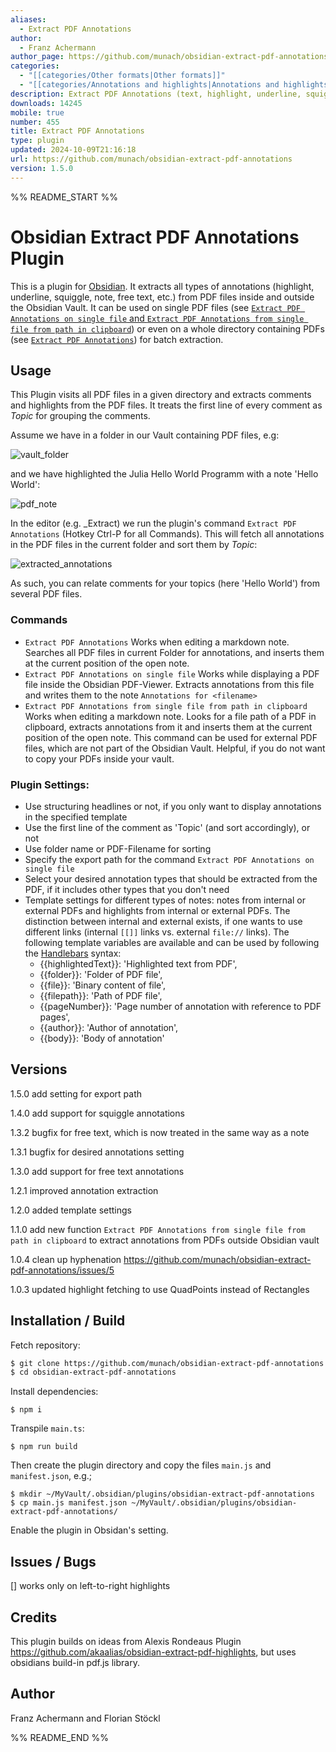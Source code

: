 ```yaml
---
aliases:
  - Extract PDF Annotations
author:
  - Franz Achermann
author_page: https://github.com/munach/obsidian-extract-pdf-annotations
categories:
  - "[[categories/Other formats|Other formats]]"
  - "[[categories/Annotations and highlights|Annotations and highlights]]"
description: Extract PDF Annotations (text, highlight, underline, squiggle, free text, etc.) from files inside and outside the vault and sort them by topics
downloads: 14245
mobile: true
number: 455
title: Extract PDF Annotations
type: plugin
updated: 2024-10-09T21:16:18
url: https://github.com/munach/obsidian-extract-pdf-annotations
version: 1.5.0
---
```


%% README_START %%

# Obsidian Extract PDF Annotations Plugin

This is a plugin for [Obsidian](https://obsidian.md). It extracts all types of annotations (highlight, underline, squiggle, note, free text, etc.) from PDF files inside and outside the Obsidian Vault.
It can be used on single PDF files (see [`Extract PDF Annotations on single file` and `Extract PDF Annotations from single file from path in clipboard`](#commands)) or even on a whole directory containing PDFs (see [`Extract PDF Annotations`](#commands)) for batch extraction.

## Usage

This Plugin visits all PDF files in a given directory and extracts comments and highlights from the PDF files. It treats the first line of every comment as *Topic* for grouping the comments. 

Assume we have in a folder in our Vault containing PDF files, e.g: 

![vault_folder](https://github.com/munach/obsidian-pdf-annotations/blob/master/img/vault_folder.jpg?raw=true)

and we have highlighted the Julia Hello World Programm with a note 'Hello World': 

![pdf_note](https://github.com/munach/obsidian-pdf-annotations/blob/master/img/pdf_note.jpg?raw=true)

In the editor (e.g. \_Extract) we run the plugin's command  `Extract PDF Annotations` (Hotkey Ctrl-P for all Commands). This will fetch all annotations in the PDF files in the current folder and sort them by *Topic*: 

![extracted_annotations](https://github.com/munach/obsidian-pdf-annotations/blob/master/img/extracted_annotations.jpg?raw=true)

As such, you can relate comments for your topics (here 'Hello World') from several PDF files. 

### Commands
* `Extract PDF Annotations` Works when editing a markdown note. Searches all PDF files in current Folder for annotations, and inserts them at the current position of the open note. 
* `Extract PDF Annotations on single file` Works while displaying a PDF file inside the Obsidian PDF-Viewer. Extracts annotations from this file and writes them to the note `Annotations for <filename>`
* `Extract PDF Annotations from single file from path in clipboard` Works when editing a markdown note. Looks for a file path of a PDF in clipboard, extracts annotations from it and inserts them at the current position of the open note. This command can be used for external PDF files, which are not part of the Obsidian Vault. Helpful, if you do not want to copy your PDFs inside your vault.

### Plugin Settings: 

* Use structuring headlines or not, if you only want to display annotations in the specified template
* Use the first line of the comment as 'Topic' (and sort accordingly), or not
* Use folder name or PDF-Filename for sorting
* Specify the export path for the command `Extract PDF Annotations on single file`
* Select your desired annotation types that should be extracted from the PDF, if it includes other types that you don't need
* Template settings for different types of notes: notes from internal or external PDFs and highlights from internal or external PDFs. The distinction between internal and external exists, if one wants to use different links (internal `[[]]` links vs. external `file://` links). The following template variables are available and can be used by following the [Handlebars]('https://handlebarsjs.com/guide/expressions.html') syntax: 
    - {{highlightedText}}: 'Highlighted text from PDF',
	- {{folder}}: 'Folder of PDF file',
	- {{file}}: 'Binary content of file',
	- {{filepath}}: 'Path of PDF file',
	- {{pageNumber}}: 'Page number of annotation with reference to PDF pages',
	- {{author}}: 'Author of annotation',
	- {{body}}: 'Body of annotation'

## Versions
1.5.0 add setting for export path

1.4.0 add support for squiggle annotations

1.3.2 bugfix for free text, which is now treated in the same way as a note 

1.3.1 bugfix for desired annotations setting

1.3.0 add support for free text annotations

1.2.1 improved annotation extraction

1.2.0 added template settings

1.1.0 add new function `Extract PDF Annotations from single file from path in clipboard` to extract annotations from PDFs outside Obsidian vault

1.0.4 clean up hyphenation https://github.com/munach/obsidian-extract-pdf-annotations/issues/5

1.0.3 updated highlight fetching to use QuadPoints instead of Rectangles

## Installation / Build

Fetch repository: 
```bash
$ git clone https://github.com/munach/obsidian-extract-pdf-annotations.git
$ cd obsidian-extract-pdf-annotations
```
Install dependencies: 
```
$ npm i
```

Transpile `main.ts`: 
```
$ npm run build
```

Then create the plugin directory and copy the files `main.js` and `manifest.json`, e.g.; 
```
$ mkdir ~/MyVault/.obsidian/plugins/obsidian-extract-pdf-annotations
$ cp main.js manifest.json ~/MyVault/.obsidian/plugins/obsidian-extract-pdf-annotations/
```

Enable the plugin in Obsidan's setting. 

## Issues / Bugs

[] works only on left-to-right highlights 

## Credits

This plugin builds on ideas from Alexis Rondeaus Plugin https://github.com/akaalias/obsidian-extract-pdf-highlights, but uses obsidians build-in pdf.js library. 

## Author

Franz Achermann and Florian Stöckl





%% README_END %%